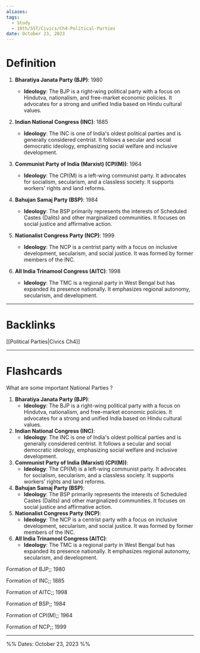 ```yaml
---
aliases: 
tags:
  - Study
  - 10th/SST/Civics/Ch4-Political-Parties
date: October 23, 2023
---
```

# Definition
1. **Bharatiya Janata Party (BJP)**: 1980
   - **Ideology**: The BJP is a right-wing political party with a focus on Hindutva, nationalism, and free-market economic policies. It advocates for a strong and unified India based on Hindu cultural values.

2. **Indian National Congress (INC)**:  1885
   - **Ideology**: The INC is one of India's oldest political parties and is generally considered centrist. It follows a secular and social democratic ideology, emphasizing social welfare and inclusive development.

3. **Communist Party of India (Marxist) (CPI(M))**: 1964
   - **Ideology**: The CPI(M) is a left-wing communist party. It advocates for socialism, secularism, and a classless society. It supports workers' rights and land reforms.

5. **Bahujan Samaj Party (BSP)**: 1984
   - **Ideology**: The BSP primarily represents the interests of Scheduled Castes (Dalits) and other marginalized communities. It focuses on social justice and affirmative action.

6. **Nationalist Congress Party (NCP)**: 1999
   - **Ideology**: The NCP is a centrist party with a focus on inclusive development, secularism, and social justice. It was formed by former members of the INC.

7. **All India Trinamool Congress (AITC)**: 1998
   - **Ideology**: The TMC is a regional party in West Bengal but has expanded its presence nationally. It emphasizes regional autonomy, secularism, and development.


---
# Backlinks
[[Political Parties|Civics Ch4]]

---
# Flashcards

What are some important National Parties
?
1. **Bharatiya Janata Party (BJP)**:
   - **Ideology**: The BJP is a right-wing political party with a focus on Hindutva, nationalism, and free-market economic policies. It advocates for a strong and unified India based on Hindu cultural values.
2. **Indian National Congress (INC)**:
   - **Ideology**: The INC is one of India's oldest political parties and is generally considered centrist. It follows a secular and social democratic ideology, emphasizing social welfare and inclusive development.
3. **Communist Party of India (Marxist) (CPI(M))**:
   - **Ideology**: The CPI(M) is a left-wing communist party. It advocates for socialism, secularism, and a classless society. It supports workers' rights and land reforms.
5. **Bahujan Samaj Party (BSP)**:
   - **Ideology**: The BSP primarily represents the interests of Scheduled Castes (Dalits) and other marginalized communities. It focuses on social justice and affirmative action.
6. **Nationalist Congress Party (NCP)**:
   - **Ideology**: The NCP is a centrist party with a focus on inclusive development, secularism, and social justice. It was formed by former members of the INC.
7. **All India Trinamool Congress (AITC)**:
   - **Ideology**: The TMC is a regional party in West Bengal but has expanded its presence nationally. It emphasizes regional autonomy, secularism, and development.
<!--SR:!2024-09-06,189,270-->

Formation of BJP;; 1980
<!--SR:!2024-03-14,12,190-->

Formation of INC;; 1885
<!--SR:!2024-03-11,47,232-->

Formation of AITC;; 1998
<!--SR:!2024-05-15,98,238-->

Formation of BSP;; 1984
<!--SR:!2024-05-03,90,260-->

Formation of CPI(M);; 1964
<!--SR:!2024-04-23,74,230-->

Formation of NCP;; 1999
<!--SR:!2024-03-07,37,195-->



---

%%
Dates: October 23, 2023
%%